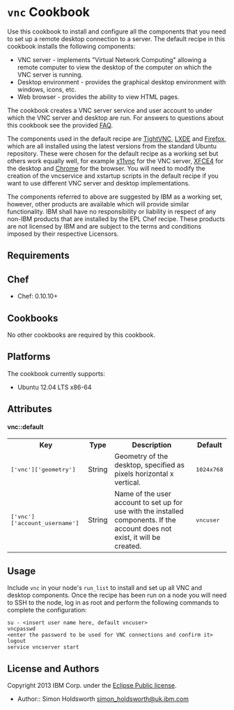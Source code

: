 ﻿`vnc` Cookbook
==========================

Use this cookbook to install and configure all the components that you need to set up a remote desktop connection to a server.  The default recipe in this cookbook installs the following components:

* VNC server - implements "Virtual Network Computing" allowing a remote computer to view the desktop of the computer on which the VNC server is running.
* Desktop environment - provides the graphical desktop environment with windows, icons, etc.
* Web browser - provides the ability to view HTML pages.

The cookbook creates a VNC server service and user account to under which the VNC server and desktop are run.  For answers to questions about this cookbook see the provided [FAQ](./FAQ.md).

The components used in the default recipe are [TightVNC](http://www.tightvnc.com/), [LXDE](http://lxde.org/) and [Firefox](http://www.mozilla.org/en-US/firefox/all/), which are all installed using the latest versions from the standard Ubuntu repository. These were chosen for the default recipe as a working set but others work equally well, for example [x11vnc](http://en.wikipedia.org/wiki/X11vnc) for the VNC server, [XFCE4](http://www.xfce.org/) for the desktop and [Chrome](www.google.com/chrome) for the browser.  You will need to modify the creation of the vncservice and xstartup scripts in the default recipe if you want to use different VNC server and desktop implementations.

The components referred to above are suggested by IBM as a working set, however, other products are available which will provide similar functionality.  IBM shall have no responsibility or liability in respect of any non-IBM products that are installed by the EPL Chef recipe.   These products are not licensed by IBM and are subject to the terms and conditions imposed by their respective Licensors.

Requirements
------------
 
## Chef

* Chef: 0.10.10+

## Cookbooks

No other cookbooks are required by this cookbook. 

## Platforms

The cookbook currently supports:

* Ubuntu 12.04 LTS x86-64

Attributes
----------
#### vnc::default
<table>
  <tr>
    <th>Key</th>
    <th>Type</th>
    <th>Description</th>
    <th>Default</th>
  </tr>
  <tr>
    <td><tt>['vnc']['geometry']</tt></td>
    <td>String</td>
    <td>Geometry of the desktop, specified as pixels horizontal x vertical.</td>
    <td><tt>1024x768</tt></td>
  </tr>
  <tr>
    <td><tt>['vnc']['account_username']</tt></td>
    <td>String</td>
    <td>Name of the user account to set up for use with the installed components. If the account does not exist, it will be created.</td>
    <td><tt>vncuser</tt></td>
  </tr>
</table>

Usage
-----
Include `vnc` in your node's `run_list` to install and set up all VNC and desktop components.
Once the recipe has been run on a node you will need to SSH to the node, log in as root and perform the following commands
to complete the configuration:

```
su - <insert user name here, default vncuser>
vncpasswd
<enter the password to be used for VNC connections and confirm it>
logout
service vncserver start
```

License and Authors
-------------------
Copyright 2013 IBM Corp. under the [Eclipse Public license](http://www.eclipse.org/legal/epl-v10.html).

* Author:: Simon Holdsworth simon_holdsworth@uk.ibm.com

